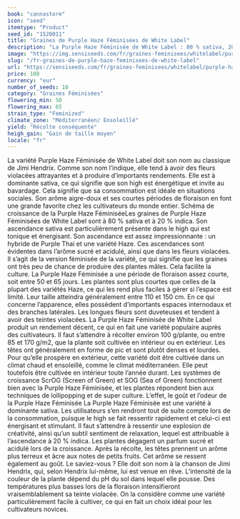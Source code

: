```yaml
---
book: "cannastore"
icon: "seed"
itemtype: "Product"
seed_id: "1520011"
title: "Graines de Purple Haze Féminisées de White Label"
description: "La Purple Haze Féminisée de White Label : 80 % sativa, 20 % indica. Rendement important. Arôme aigre-doux aux notes de fruits. High relaxant et créatif."
image: "https://img.sensiseeds.com/fr/graines-feminisees/whitelabel/purple-haze-femelle-image.png"
slug: "/fr-graines-de-purple-haze-feminisees-de-white-label"
url: "https://sensiseeds.com/fr/graines-feminisees/whitelabel/purple-haze-femelle?a_aid=cannastore"
price: 108
currency: "eur"
number_of_seeds: 10
category: "Graines Féminisées"
flowering_min: 50
flowering_max: 65
strain_type: "Feminized"
climate_zone: "Méditerranéen/ Ensoleillé"
yield: "Récolte conséquente"
heigh_gain: "Gain de taille moyen"
locale: "fr"
---
```

La variété Purple Haze Féminisée de White Label doit son nom au classique de Jimi Hendrix. Comme son nom l’indique, elle tend à avoir des fleurs violacées attrayantes et à produire d’importants rendements. Elle est à dominante sativa, ce qui signifie que son high est énergétique et invite au bavardage. Cela signifie que sa consommation est idéale en situations sociales. Son arôme aigre-doux et ses courtes périodes de floraison en font une grande favorite chez les cultivateurs du monde entier. Schéma de croissance de la Purple Haze FéminiséeLes graines de Purple Haze Féminisées de White Label sont à 80 % sativa et à 20 % indica. Son ascendance sativa est particulièrement présente dans le high qui est tonique et énergisant. Son ascendance est assez impressionnante : un hybride de Purple Thai et une variété Haze. Ces ascendances sont évidentes dans l’arôme sucré et acidulé, ainsi que dans les fleurs violacées. Il s’agit de la version féminisée de la variété, ce qui signifie que les graines ont très peu de chance de produire des plantes mâles. Cela facilite la culture. La Purple Haze Féminisée a une période de floraison assez courte, soit entre 50 et 65 jours. Les plantes sont plus courtes que celles de la plupart des variétés Haze, ce qui les rend plus faciles à gérer si l’espace est limité. Leur taille atteindra généralement entre 110 et 150 cm. En ce qui concerne l’apparence, elles possèdent d’importants espaces internodaux et des branches latérales. Les longues fleurs sont duveteuses et tendent à avoir des teintes violacées. La Purple Haze Féminisée de White Label produit un rendement décent, ce qui en fait une variété populaire auprès des cultivateurs. Il faut s’attendre à récolter environ 100 g/plante, ou entre 85 et 170 g/m2, que la plante soit cultivée en intérieur ou en extérieur. Les têtes ont généralement en forme de pic et sont plutôt denses et lourdes. Pour qu’elle prospère en extérieur, cette variété doit être cultivée dans un climat chaud et ensoleillé, comme le climat méditerranéen. Elle peut toutefois être cultivée en intérieur toute l’année durant. Les systèmes de croissance ScrOG (Screen of Green) et SOG (Sea of Green) fonctionnent bien avec la Purple Haze Féminisée, et les plantes répondent bien aux techniques de lollipopping et de super culture. L’effet, le goût et l’odeur de la Purple Haze Féminisée La Purple Haze Féminisée est une variété à dominante sativa. Les utilisateurs s’en rendront tout de suite compte lors de la consommation, puisque le high se fait ressentir rapidement et celui-ci est énergisant et stimulant. Il faut s’attendre à ressentir une explosion de créativité, ainsi qu’un subtil sentiment de relaxation, lequel est attribuable à l’ascendance à 20 % indica. Les plantes dégagent un parfum sucré et acidulé lors de la croissance. Après la récolte, les têtes prennent un arôme plus terreux et âcre aux notes de petits fruits. Cet arôme se ressent également au goût. Le saviez-vous ? Elle doit son nom à la chanson de Jimi Hendrix, qui, selon Hendrix lui-même, lui est venue en rêve. L’intensité de la couleur de la plante dépend du pH du sol dans lequel elle pousse. Des températures plus basses lors de la floraison intensifieront vraisemblablement sa teinte violacée. On la considère comme une variété particulièrement facile à cultiver, ce qui en fait un choix idéal pour les cultivateurs novices.
